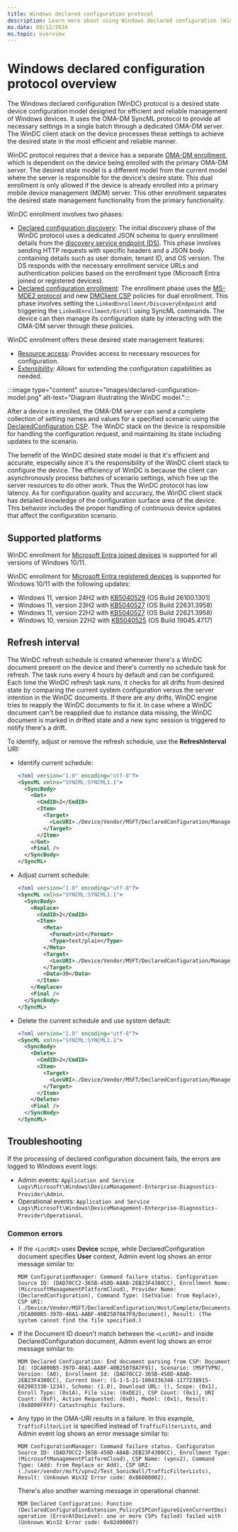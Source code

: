 ```yaml
---
title: Windows declared configuration protocol
description: Learn more about using Windows declared configuration (WinDC) protocol for desired state management of Windows devices.
ms.date: 09/12/2024
ms.topic: overview
---
```


# Windows declared configuration protocol overview

The Windows declared configuration (WinDC) protocol is a desired state device configuration model designed for efficient and reliable management of Windows devices. It uses the OMA-DM SyncML protocol to provide all necessary settings in a single batch through a dedicated OMA-DM server. The WinDC client stack on the device processes these settings to achieve the desired state in the most efficient and reliable manner.

WinDC protocol requires that a device has a separate [OMA-DM enrollment](mdm-overview.md), which is dependent on the device being enrolled with the primary OMA-DM server. The desired state model is a different model from the current model where the server is responsible for the device's desire state. This dual enrollment is only allowed if the device is already enrolled into a primary mobile device management (MDM) server. This other enrollment separates the desired state management functionality from the primary functionality.

WinDC enrollment involves two phases:

- [Declared configuration discovery](declared-configuration-discovery.md): The initial discovery phase of the WinDC protocol uses a dedicated JSON schema to query enrollment details from the [discovery service endpoint (DS)](/openspecs/windows_protocols/ms-mde2/60deaa44-52df-4a47-a844-f5b42037f7d3#gt_8d76dac8-122a-452b-8c97-b25af916f19b). This phase involves sending HTTP requests with specific headers and a JSON body containing details such as user domain, tenant ID, and OS version. The DS responds with the necessary enrollment service URLs and authentication policies based on the enrollment type (Microsoft Entra joined or registered devices).
- [Declared configuration enrollment](declared-configuration-enrollment.md): The enrollment phase uses the [MS-MDE2 protocol](/openspecs/windows_protocols/ms-mde2/4d7eadd5-3951-4f1c-8159-c39e07cbe692) and new [DMClient CSP](mdm/dmclient-csp.md) policies for dual enrollment. This phase involves setting the `LinkedEnrollment/DiscoveryEndpoint` and triggering the `LinkedEnrollment/Enroll` using SyncML commands. The device can then manage its configuration state by interacting with the OMA-DM server through these policies.

WinDC enrollment offers these desired state management features:

- [Resource access](declared-configuration-resource-access.md): Provides access to necessary resources for configuration.
- [Extensibility](declared-configuration-extensibility.md): Allows for extending the configuration capabilities as needed.

:::image type="content" source="images/declared-configuration-model.png" alt-text="Diagram illustrating the WinDC model.":::

After a device is enrolled, the OMA-DM server can send a complete collection of setting names and values for a specified scenario using the [DeclaredConfiguration CSP](mdm/declaredconfiguration-csp.md). The WinDC stack on the device is responsible for handling the configuration request, and maintaining its state including updates to the scenario.

The benefit of the WinDC desired state model is that it's efficient and accurate, especially since it's the responsibility of the WinDC client stack to configure the device. The efficiency of WinDC is because the client can asynchronously process batches of scenario settings, which free up the server resources to do other work. Thus the WinDC protocol has low latency. As for configuration quality and accuracy, the WinDC client stack has detailed knowledge of the configuration surface area of the device. This behavior includes the proper handling of continuous device updates that affect the configuration scenario.

## Supported platforms

WinDC enrollment for [Microsoft Entra joined devices](/entra/identity/devices/concept-directory-join) is supported for all versions of Windows 10/11.

WinDC enrollment for [Microsoft Entra registered devices](/entra/identity/devices/concept-device-registration) is supported for Windows 10/11 with the following updates:

- Windows 11, version 24H2 with [KB5040529](https://support.microsoft.com/help/5040529) (OS Build 26100.1301)
- Windows 11, version 23H2 with [KB5040527](https://support.microsoft.com/help/5040527) (OS Build 22631.3958)
- Windows 11, version 22H2 with [KB5040527](https://support.microsoft.com/help/5040527) (OS Build 22621.3958)
- Windows 10, version 22H2 with [KB5040525](https://support.microsoft.com/help/5040525) (OS Build 19045.4717)

## Refresh interval

The WinDC refresh schedule is created whenever there's a WinDC document present on the device and there's currently no schedule task for refresh. The task runs every 4 hours by default and can be configured. Each time the WinDC refresh task runs, it checks for all drifts from desired state by comparing the current system configuration versus the server intention in the WinDC documents. If there are any drifts, WinDC engine tries to reapply the WinDC documents to fix it. In case where a WinDC document can't be reapplied due to instance data missing, the WinDC document is marked in drifted state and a new sync session is triggered to notify there's a drift.

To identify, adjust or remove the refresh schedule, use the **RefreshInterval** URI:

- Identify current schedule:

    ```xml
    <?xml version="1.0" encoding="utf-8"?>
    <SyncML xmlns="SYNCML:SYNCML1.1">
      <SyncBody>
        <Get>
          <CmdID>2</CmdID>
          <Item>
            <Target>
              <LocURI>./Device/Vendor/MSFT/DeclaredConfiguration/ManagementServiceConfiguration/RefreshInterval</LocURI>
            </Target>
          </Item>
        </Get>
        <Final />
      </SyncBody>
    </SyncML>
    ```

- Adjust current schedule:

    ```xml
    <?xml version="1.0" encoding="utf-8"?>
    <SyncML xmlns="SYNCML:SYNCML1.1">
      <SyncBody>
        <Replace>
          <CmdID>2</CmdID>
          <Item>
            <Meta>
              <Format>int</Format>
              <Type>text/plain</Type>
            </Meta>
            <Target>
              <LocURI>./Device/Vendor/MSFT/DeclaredConfiguration/ManagementServiceConfiguration/RefreshInterval</LocURI>
            </Target>
            <Data>30</Data>
          </Item>
        </Replace>
        <Final />
      </SyncBody>
    </SyncML>
    ```

- Delete the current schedule and use system default:

    ```xml
    <?xml version="1.0" encoding="utf-8"?>
    <SyncML xmlns="SYNCML:SYNCML1.1">
      <SyncBody>
        <Delete>
          <CmdID>2</CmdID>
          <Item>
            <Target>
              <LocURI>./Device/Vendor/MSFT/DeclaredConfiguration/ManagementServiceConfiguration/RefreshInterval</LocURI>
            </Target>
          </Item>
        </Delete>
        <Final />
      </SyncBody>
    </SyncML>
    ```

## Troubleshooting

If the processing of declared configuration document fails, the errors are logged to Windows event logs:

- Admin events: `Application and Service Logs\Microsoft\Windows\DeviceManagement-Enterprise-Diagnostics-Provider\Admin`.
- Operational events: `Application and Service Logs\Microsoft\Windows\DeviceManagement-Enterprise-Diagnostics-Provider\Operational`.

### Common errors

- If the `<LocURI>` uses **Device** scope, while DeclaredConfiguration document specifies **User** context, Admin event log shows an error message similar to:

    `MDM ConfigurationManager: Command failure status. Configuration Source ID: (DAD70CC2-365B-450D-A8AB-2EB23F4300CC), Enrollment Name: (MicrosoftManagementPlatformCloud), Provider Name: (DeclaredConfiguration), Command Type: (SetValue: from Replace), CSP URI: (./Device/Vendor/MSFT/DeclaredConfiguration/Host/Complete/Documents/DCA000B5-397D-40A1-AABF-40B25078A7F9/Document), Result: (The system cannot find the file specified.)`

- If the Document ID doesn't match between the `<LocURI>` and inside DeclaredConfiguration document, Admin event log shows an error message similar to:

    `MDM Declared Configuration: End document parsing from CSP: Document Id: (DCA000B5-397D-40A1-AABF-40B25078A7F91), Scenario: (MSFTVPN), Version: (A0), Enrollment Id: (DAD70CC2-365B-450D-A8AB-2EB23F4300CC), Current User: (S-1-5-21-1004336348-1177238915-682003330-1234), Schema: (1.0), Download URL: (), Scope: (0x1), Enroll Type: (0x1A), File size: (0xDE2), CSP Count: (0x1), URI Count: (0xF), Action Requested: (0x0), Model: (0x1), Result:(0x8000FFFF) Catastrophic failure.`

- Any typo in the OMA-URI results in a failure. In this example, `TrafficFilterList` is specified instead of `TrafficFilterLists`, and Admin event log shows an error message similar to:

    `MDM ConfigurationManager: Command failure status. Configuraton Source ID: (DAD70CC2-365B-450D-A8AB-2EB23F4300CC), Enrollment Type: (MicrosoftManagementPlatformCloud), CSP Name: (vpnv2), Command Type: (Add: from Replace or Add), CSP URI: (./user/vendor/msft/vpnv2/Test_SonicWall/TrafficFilterLists), Result: (Unknown Win32 Error code: 0x86000002).`

    There's also another warning message in operational channel:

    `MDM Declared Configuration: Function (DeclaredConfigurationExtension_PolicyCSPConfigureGivenCurrentDoc) operation (ErrorAtDocLevel: one or more CSPs failed) failed with (Unknown Win32 Error code: 0x82d00007)`
